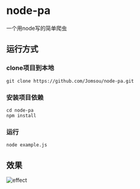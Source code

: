 # node-pa
一个用node写的简单爬虫

## 运行方式
### clone项目到本地
```
git clone https://github.com/Jomsou/node-pa.git
```

### 安装项目依赖
```
cd node-pa
npm install
```
### 运行
```
node example.js
```
## 效果
![effect](https://user-images.githubusercontent.com/29729724/37077578-865a3a0e-2216-11e8-8323-71adbce87f15.png)
